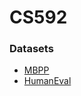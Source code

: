 # CS592

### Datasets

- [MBPP](https://github.com/google-research/google-research/tree/master/mbpp)
- [HumanEval]()